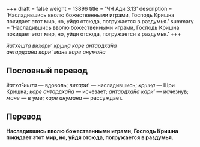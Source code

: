 +++
draft = false
weight = 13896
title = 'ЧЧ Ади 3.13'
description = 'Насладившись вволю божественными играми, Господь Кришна покидает этот мир, но, уйдя отсюда, погружается в раздумья.'
summary = 'Насладившись вволю божественными играми, Господь Кришна покидает этот мир, но, уйдя отсюда, погружается в раздумья.'
+++

_йатхешт̣а вихари’ кр̣шн̣а каре антардха̄на  
антардха̄на кари’ мане каре анума̄на_

## Пословный перевод

_йатха̄_\-_ишт̣а_ — вдоволь; _вихари’_ — насладившись; _кр̣шн̣а_ — Шри Кришна; _каре_ _антардха̄на_ — исчезает; _антардха̄на_ _кари’_ — исчезнув; _мане_ — в уме; _каре_ _анума̄на_ — рассуждает.

## Перевод

**Насладившись вволю божественными играми, Господь Кришна покидает этот мир, но, уйдя отсюда, погружается в раздумья.**
